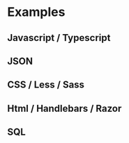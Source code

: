 # Examples

## Javascript / Typescript

<CodeEditor
theme="vs"
:options="options"
language="javascript"
:height="600"
v-model:value="tsString"
/>

<script setup lang="ts">
  import {ref} from 'vue'
  import {CodeEditor} from '../dist/index.mjs'
  import {tsString, jsonString, cssString, htmlString, sqlString} from './constant'

  const options = {
  colorDecorators: true,
  lineHeight: 24,
  tabSize: 2,
};
</script>

## JSON

<CodeEditor
theme="vs"
:options="options"
language="json"
:height="600"
v-model:value="jsonString"
/>

## CSS / Less / Sass

<CodeEditor
theme="vs"
:options="options"
language="css"
:height="600"
v-model:value="cssString"
/>

## Html / Handlebars / Razor

<CodeEditor
theme="vs"
:options="options"
language="html"
:height="600"
v-model:value="htmlString"
/>

## SQL

<CodeEditor
theme="vs"
:options="options"
language="sql"
:height="600"
v-model:value="sqlString"
/>
